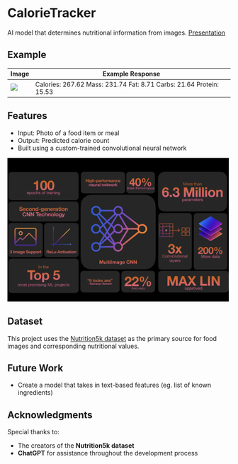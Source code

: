 # CalorieTracker

AI model that determines nutritional information from images. 
[Presentation](assets/MachineLearningPresentation.key)
## Example

| Image | Example Response |
|-------|------------------|
| <img src="assets/test.png" width="200"/>  | Calories: 267.62  Mass: 231.74  Fat: 8.71  Carbs: 21.64  Protein: 15.53 |



## Features

- Input: Photo of a food item or meal
- Output: Predicted calorie count
- Built using a custom-trained convolutional neural network
<img src="assets/MultiImageCNN.png" width="500"/> 


## Dataset

This project uses the [Nutrition5k dataset](https://github.com/google-research-datasets/Nutrition5k) as the primary source for food images and corresponding nutritional values.

## Future Work

- Create a model that takes in text-based features (eg. list of known ingredients)

## Acknowledgments

Special thanks to:
- The creators of the **Nutrition5k dataset**
- **ChatGPT** for assistance throughout the development process
